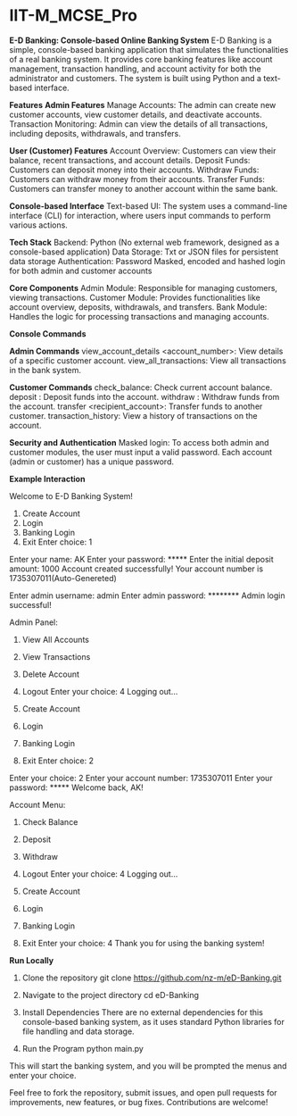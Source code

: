 # IIT-M_MCSE_Pro
**E-D Banking: Console-based Online Banking System**
E-D Banking is a simple, console-based banking application that simulates the functionalities of a real banking system. It provides core banking features like account management, transaction handling, and account activity for both the administrator and customers. The system is built using Python and a text-based interface.

**Features**
**Admin Features**
Manage Accounts: The admin can create new customer accounts, view customer details, and deactivate accounts.
Transaction Monitoring: Admin can view the details of all transactions, including deposits, withdrawals, and transfers.

**User (Customer) Features**
Account Overview: Customers can view their balance, recent transactions, and account details.
Deposit Funds: Customers can deposit money into their accounts.
Withdraw Funds: Customers can withdraw money from their accounts.
Transfer Funds: Customers can transfer money to another account within the same bank.

**Console-based Interface**
Text-based UI: The system uses a command-line interface (CLI) for interaction, where users input commands to perform various actions.

**Tech Stack**
Backend: Python (No external web framework, designed as a console-based application)
Data Storage: Txt or JSON files for persistent data storage
Authentication: Password Masked, encoded and hashed login for both admin and customer accounts

**Core Components**
Admin Module: Responsible for managing customers, viewing transactions.
Customer Module: Provides functionalities like account overview, deposits, withdrawals, and transfers.
Bank Module: Handles the logic for processing transactions and managing accounts.

**Console Commands**

**Admin Commands**
view_account_details <account_number>: View details of a specific customer account.
view_all_transactions: View all transactions in the bank system.

**Customer Commands**
check_balance: Check current account balance.
deposit <amount>: Deposit funds into the account.
withdraw <amount>: Withdraw funds from the account.
transfer <amount> <recipient_account>: Transfer funds to another customer.
transaction_history: View a history of transactions on the account.

**Security and Authentication**
Masked login: To access both admin and customer modules, the user must input a valid password. Each account (admin or customer) has a unique password.

**Example Interaction**

Welcome to E-D Banking System!

1. Create Account
2. Login
3. Banking Login
4. Exit
Enter choice: 1

Enter your name:
AK
Enter your password: *****
Enter the initial deposit amount:
1000
Account created successfully! Your account number is 1735307011(Auto-Genereted)

Enter admin username: admin
Enter admin password: ********
Admin login successful!

Admin Panel:
1. View All Accounts
2. View Transactions
3. Delete Account
4. Logout
Enter your choice: 4
Logging out...

1. Create Account
2. Login
3. Banking Login
4. Exit
Enter choice: 2

Enter your choice: 2
Enter your account number:
1735307011
Enter your password: *****
Welcome back, AK!

Account Menu:
1. Check Balance
2. Deposit
3. Withdraw
4. Logout
Enter your choice: 4
Logging out...

1. Create Account
2. Login
3. Banking Login
4. Exit
Enter your choice: 4
Thank you for using the banking system!

**Run Locally**
1. Clone the repository
git clone https://github.com/nz-m/eD-Banking.git

2. Navigate to the project directory
cd eD-Banking

3. Install Dependencies
There are no external dependencies for this console-based banking system, as it uses standard Python libraries for file handling and data storage.

4. Run the Program
python main.py

This will start the banking system, and you will be prompted the menus and enter your choice.


Feel free to fork the repository, submit issues, and open pull requests for improvements, new features, or bug fixes. Contributions are welcome!
